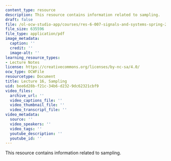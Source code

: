 ```yaml
---
content_type: resource
description: This resource contains information related to sampling.
draft: false
file: /ol-ocw-studio-app/courses/res-6-007-signals-and-systems-spring-2011/bee6d28bf21c34b6d2329dc62321cbf9_MITRES_6_007S11_lec16.pdf
file_size: 635596
file_type: application/pdf
image_metadata:
  caption: ''
  credit: ''
  image-alt: ''
learning_resource_types:
- Lecture Notes
license: https://creativecommons.org/licenses/by-nc-sa/4.0/
ocw_type: OCWFile
resourcetype: Document
title: Lecture 16, Sampling
uid: bee6d28b-f21c-34b6-d232-9dc62321cbf9
video_files:
  archive_url: ''
  video_captions_file: ''
  video_thumbnail_file: ''
  video_transcript_file: ''
video_metadata:
  source: ''
  video_speakers: ''
  video_tags: ''
  youtube_description: ''
  youtube_id: ''
---
```

This resource contains information related to sampling.